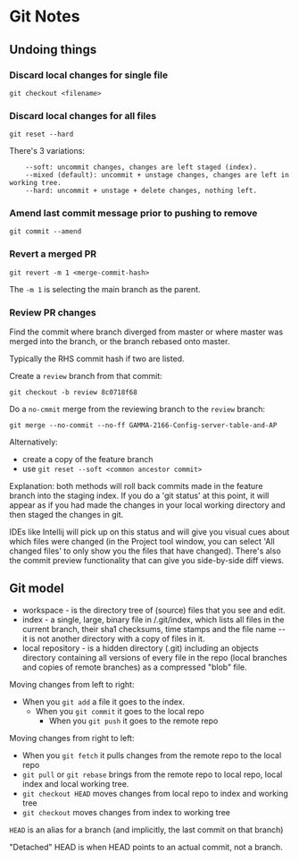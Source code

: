 # Git Notes


## Undoing things

### Discard local changes for single file

```
git checkout <filename>
```

### Discard local changes for all files

```
git reset --hard
```


There's 3 variations:

```
    --soft: uncommit changes, changes are left staged (index).
    --mixed (default): uncommit + unstage changes, changes are left in working tree.
    --hard: uncommit + unstage + delete changes, nothing left.
```

### Amend last commit message prior to pushing to remove

```
git commit --amend
```

### Revert a merged PR


```
git revert -m 1 <merge-commit-hash>
```

The `-m 1` is selecting the main branch as the parent.



### Review PR changes


Find the commit where branch diverged from master or where master was merged into the branch, or the branch rebased onto master.

Typically the RHS commit hash if two are listed.


Create a `review` branch from that commit:

```
git checkout -b review 8c0718f68
```


Do a `no-cmmit` merge from the reviewing branch to the `review` branch:

```
git merge --no-commit --no-ff GAMMA-2166-Config-server-table-and-AP
```

Alternatively:

* create a copy of the feature branch
* use `git reset --soft <common ancestor commit>`

Explanation: both methods will roll back commits made in the feature branch into the staging index. If you do a 'git status' at this point, it will appear as if you had made the changes in your local working directory and then staged the changes in git.

IDEs like Intellij will pick up on this status and will give you visual cues about which files were changed (in the Project tool window, you can select 'All changed files' to only show you the files that have changed). There's also the commit preview functionality that can give you side-by-side diff views.



## Git model


 * workspace - is the directory tree of (source) files that you see and edit.
 * index - a single, large, binary file in <baseOfRepo>/.git/index, which lists all files in the current branch, their sha1 checksums, time stamps and the file name -- it is not another directory with a copy of files in it.
 * local repository - is a hidden directory (.git) including an objects directory containing all versions of every file in the repo (local branches and copies of remote branches) as a compressed "blob" file.



Moving changes from left to right:

* When you `git add` a file it goes to the index.
    * When you `git commit` it goes to the local repo
        * When you `git push` it goes to the remote repo



Moving changes from right to left:

* When you `git fetch` it pulls changes from the remote repo to the local repo
* `git pull` or `git rebase` brings from the remote repo to local repo, local index and local working tree.
* `git checkout HEAD` moves changes from local repo to index and working tree
* `git checkout` moves changes from index to working tree


`HEAD` is an alias for a branch (and implicitly, the last commit on that branch)

"Detached" HEAD is when HEAD points to an actual commit, not a branch.

